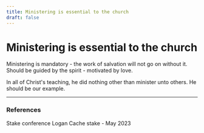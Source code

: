 ```yaml
---
title: Ministering is essential to the church
draft: false
---
```

# Ministering is essential to the church
Ministering is mandatory - the work of salvation will not go on without it. 
Should be guided by the spirit - motivated by love. 

In all of Christ's teaching, he did nothing other than minister unto others. He should be our example. 


---
### References
Stake conference Logan Cache stake - May 2023